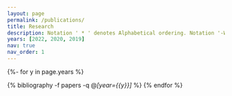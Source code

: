 ```yaml
---
layout: page
permalink: /publications/
title: Research
description: Notation ' * ' denotes Alphabetical ordering. Notation '-W' denotes Workshops.
years: [2022, 2020, 2019]
nav: true
nav_order: 1
---
```

<!-- _pages/publications.md -->
<div class="publications">

{%- for y in page.years %}
  <!-- <h2 class="year">{{y}}</h2> -->
  {% bibliography -f papers -q @*[year={{y}}]* %}
{% endfor %}

</div>
